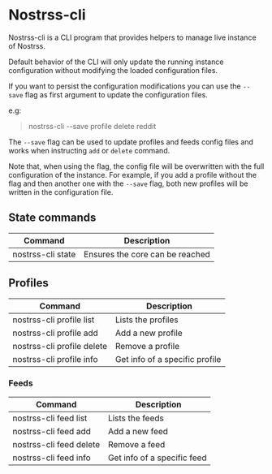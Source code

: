 # Nostrss-cli

Nostrss-cli is a CLI program that provides helpers to manage live instance of Nostrss.

Default behavior of the CLI will only update the running instance configuration without modifying the loaded configuration files. 

If you want to persist the configuration modifications you can use the `--save` flag as first argument to update the configuration files. 

e.g: 
> nostrss-cli --save profile delete reddit

The `--save` flag can be used to update profiles and feeds config files and works when instructing 
`add` or `delete` command. 

Note that, when using the flag, the config file will be overwritten with the full configuration of the instance. For example, if you add a profile without the flag and then another one with the `--save` flag, both new profiles will be written in the configuration file. 

## State commands

| Command | Description |
|-|-|
| nostrss-cli state | Ensures the core can be reached | 


## Profiles

| Command | Description | 
|-|-|
| nostrss-cli profile list | Lists the profiles |
| nostrss-cli profile add | Add a new profile | 
| nostrss-cli profile delete | Remove a profile | 
| nostrss-cli profile info | Get info of a specific profile | 

### Feeds

| Command | Description | 
|-|-|
| nostrss-cli feed list | Lists the feeds |
| nostrss-cli feed add | Add a new feed  | 
| nostrss-cli feed delete | Remove a feed | 
| nostrss-cli feed info | Get info of a specific feed | 

